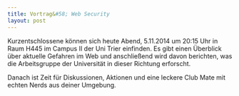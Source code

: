 ```yaml
---
title: Vortrag&#58; Web Security
layout: post
---
```


Kurzentschlossene können sich heute Abend, 5.11.2014 um 20:15 Uhr in Raum H445 im Campus II der Uni Trier einfinden. Es gibt einen Überblick über aktuelle Gefahren im Web und anschließend wird davon berichten, was die Arbeitsgruppe der Universität in dieser Richtung erforscht.

Danach ist Zeit für Diskussionen, Aktionen und eine leckere Club Mate mit echten Nerds aus deiner Umgebung.
